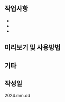 <!--
1. 제목은 50자 이내
2. 장황하게 설명하지 않고 간단하게 기술
3. 과거 시제 사용 X
4. 명사형 어미 사용

* 제목양식
[태그] 제목 #이슈번호
태그 첫 글자는 대문자로
예시) [Feat] 로그인 기능 구현 #32

* 제목 태그 종류
[Feat] 새로운 기능 추가
[Fix] 버그 수정
[Docs] 문서 수정
[Style] 코드 포맷팅, 세미콜론 누락, 코드 변경이 없는 경우
[Design] CSS 등 사용자 UI 디자인 변경
[Refactor] 코드 리팩토링
[Test] 테스트 코드, 리팩토링 테스트 코드 추가
[Chore] 빌드 업무 수정, 패키지 매니저 수정


* 작성 후 이슈, 라벨, 마일스톤 등 연결하기
* Assignees : 작업자
-->

## 작업사항

<!-- 작업한 내용 작성 -->

-
-
-

## 미리보기 및 사용방법

<!-- 미리보기 파일 첨부와 함께 사용 방법 작성. 이미지, 동영상 등 작업 내용을 확인할 수 있는 파일 첨부 -->

## 기타

<!-- 필요한 경우 작성 -->

## 작성일

<!-- 풀 리퀘스트 작성한 날짜 작성 yyyy.mm.dd -->

2024.mm.dd
